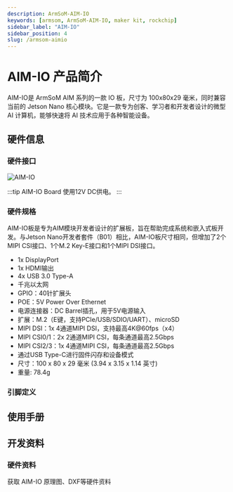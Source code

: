 ```yaml
---
description: ArmSoM-AIM-IO
keywords: [armsom, ArmSoM-AIM-IO, maker kit, rockchip]
sidebar_label: "AIM-IO"
sidebar_position: 4
slug: /armsom-aimio
---
```


# AIM-IO 产品简介

AIM-IO是 ArmSoM AIM 系列的一款 IO 板，尺寸为 100x80x29 毫米，同时兼容当前的 Jetson Nano 核心模块。它是一款专为创客、学习者和开发者设计的微型 AI 计算机，能够快速将 AI 技术应用于各种智能设备。

## 硬件信息

### 硬件接口

![AIM-IO](/img/aim/aim-io.png)

:::tip
AIM-IO Board 使用12V DC供电。
:::

### 硬件规格

AIM-IO板是专为AIM模块开发者设计的扩展板，旨在帮助完成系统和嵌入式板开发。与Jetson Nano开发者套件（B01）相比，AIM-IO板尺寸相同，但增加了2个MIPI CSI接口、1个M.2 Key-E接口和1个MIPI DSI接口。

- 1x DisplayPort
- 1x HDMI输出
- 4x USB 3.0 Type-A
- 千兆以太网
- GPIO：40针扩展头
- POE：5V Power Over Ethernet
- 电源连接器：DC Barrel插孔，用于5V电源输入
- 扩展：M.2（E键，支持PCIe/USB/SDIO/UART）、microSD
- MIPI DSI：1x 4通道MIPI DSI，支持最高4K@60fps（x4）
- MIPI CSI0/1：2x 2通道MIPI CSI，每条通道最高2.5Gbps
- MIPI CSI2/3：1x 4通道MIPI CSI，每条通道最高2.5Gbps
- 通过USB Type-C进行固件闪存和设备模式
- 尺寸：100 x 80 x 29 毫米 (3.94 x 3.15 x 1.14 英寸)
- 重量: 78.4g

### 引脚定义 

## 使用手册
## 开发资料
### 硬件资料

获取 AIM-IO 原理图、DXF等硬件资料